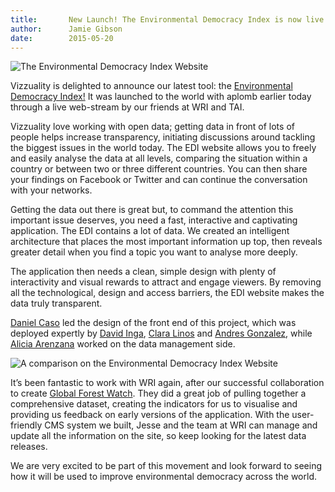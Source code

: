 ```yaml
---
title:       New Launch! The Environmental Democracy Index is now live
author:      Jamie Gibson
date:        2015-05-20
---
```


![The Environmental Democracy Index Website](/assets/images/posts/65_1.png)

Vizzuality is delighted to announce our latest tool: the <a href="environmentaldemocracyindex.org">Environmental Democracy Index!</a> It was launched to the world with aplomb earlier today through a live web-stream by our friends at WRI and TAI.

Vizzuality love working with open data; getting data in front of lots of people helps increase transparency, initiating discussions around tackling the biggest issues in the world today. The EDI website allows you to freely and easily analyse the data at all levels, comparing the situation within a country or between two or three different countries. You can then share your findings on Facebook or Twitter and can continue the conversation with your networks.

Getting the data out there is great but, to command the attention this important issue deserves, you need a fast, interactive and captivating application. The EDI contains a lot of data. We created an intelligent architecture that places the most important information up top, then reveals greater detail when you find a topic you want to analyse more deeply.

The application then needs a clean, simple design with plenty of interactivity and visual rewards to attract and engage viewers. By removing all the technological, design and access barriers, the EDI website makes the data truly transparent.

[Daniel Caso](http://www.vizzuality.com/team/daniel_caso) led the design of the front end of this project, which was deployed expertly by [David Inga](http://www.vizzuality.com/team/david_inga), [Clara Linos](http://www.vizzuality.com/team/clara_linos) and [Andres Gonzalez](http://www.vizzuality.com/team/andres_gonzalez), while [Alicia Arenzana](http://www.vizzuality.com/team/alicia_arenzana) worked on the data management side. 

![A comparison on the Environmental Democracy Index Website](/assets/images/posts/65_b.png)

It’s been fantastic to work with WRI again, after our successful collaboration to create [Global Forest Watch](http://www.vizzuality.com/projects/globalforestwatch). They did a great job of pulling together a comprehensive dataset, creating the indicators for us to visualise and providing us feedback on early versions of the application. With the user-friendly CMS system we built, Jesse and the team at WRI can manage and update all the information on the site, so keep looking for the latest data releases. 

We are very excited to be part of this movement and look forward to seeing how it will be used to improve environmental democracy across the world. 